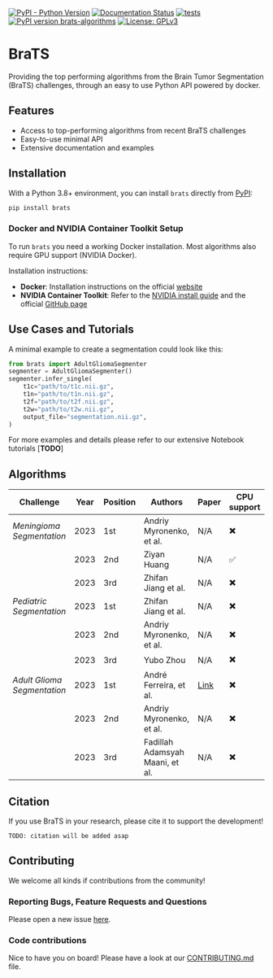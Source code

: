 [![PyPI - Python Version](https://img.shields.io/pypi/pyversions/brats?logo=python&color=2EC553)](https://pypi.org/project/brats/)
[![Documentation Status](https://readthedocs.org/projects/brats/badge/?version=latest)](http://brats.readthedocs.io/?badge=latest)
[![tests](https://github.com/BrainLesion/brats/actions/workflows/tests.yml/badge.svg)](https://github.com/BrainLesion/brats/actions/workflows/tests.yml)
[![PyPI version brats-algorithms](https://badge.fury.io/py/brats.svg)](https://pypi.python.org/pypi/brats/)
[![License: GPLv3](https://img.shields.io/badge/License-AGPLv3-blue.svg?color=2EC553)](https://www.gnu.org/licenses/agpl-3.0)

# BraTS

Providing the top performing algorithms from the Brain Tumor Segmentation (BraTS) challenges, through an easy to use Python API powered by docker.

## Features

- Access to top-performing algorithms from recent BraTS challenges
- Easy-to-use minimal API
- Extensive documentation and examples

## Installation

With a Python 3.8+ environment, you can install `brats` directly from [PyPI](https://pypi.org/project/brats/):

```sh
pip install brats
```

### Docker and NVIDIA Container Toolkit Setup

To run `brats` you need a working Docker installation.
Most algorithms also require GPU support (NVIDIA Docker). 

Installation instructions:
- **Docker**: Installation instructions on the official [website](https://docs.docker.com/get-docker/)
- **NVIDIA Container Toolkit**: Refer to the [NVIDIA install guide](https://docs.nvidia.com/datacenter/cloud-native/container-toolkit/latest/install-guide.html) and the official [GitHub page](https://github.com/NVIDIA/nvidia-container-toolkit) 


## Use Cases and Tutorials

A minimal example to create a segmentation could look like this:

```python
from brats import AdultGliomaSegmenter
segmenter = AdultGliomaSegmenter()
segmenter.infer_single(
    t1c="path/to/t1c.nii.gz",
    t1n="path/to/t1n.nii.gz",
    t2f="path/to/t2f.nii.gz",
    t2w="path/to/t2w.nii.gz",
    output_file="segmentation.nii.gz",
)
```

For more examples and details please refer to our extensive Notebook tutorials [**TODO**]

## Algorithms
| Challenge | Year | Position | Authors | Paper | CPU support |
|---|---|---|---|---|---|
| *Meningioma Segmentation* | 2023 | 1st | Andriy Myronenko, et al. | N/A | :heavy_multiplication_x: |
|     | 2023 | 2nd | Ziyan Huang | N/A | :white_check_mark: |
|     | 2023 | 3rd | Zhifan Jiang et al. | N/A | :heavy_multiplication_x: |
| *Pediatric Segmentation* | 2023 | 1st | Zhifan Jiang et al. | N/A | :heavy_multiplication_x: |
|     | 2023 | 2nd | Andriy Myronenko, et al. | N/A | :heavy_multiplication_x: |
|     | 2023 | 3rd | Yubo Zhou | N/A | :heavy_multiplication_x: |
| *Adult Glioma Segmentation* | 2023 | 1st | André Ferreira, et al. | [Link](https://arxiv.org/abs/2402.17317v1) | :heavy_multiplication_x: |
|     | 2023 | 2nd | Andriy Myronenko, et al. | N/A | :heavy_multiplication_x: |
|     | 2023 | 3rd | Fadillah Adamsyah Maani, et al. | N/A | :heavy_multiplication_x: |

## Citation
If you use BraTS in your research, please cite it to support the development!

```
TODO: citation will be added asap
```


## Contributing

We welcome all kinds if contributions from the community!

### Reporting Bugs, Feature Requests and Questions
Please open a new issue [here](https://github.com/BrainLesion/BraTS/issues).

### Code contributions
Nice to have you on board! Please have a look at our [CONTRIBUTING.md](CONTRIBUTING.md) file.
